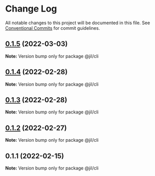 # Change Log

All notable changes to this project will be documented in this file.
See [Conventional Commits](https://conventionalcommits.org) for commit guidelines.

## [0.1.5](https://github.com/jiljs/jil/compare/@jil/cli@0.1.4...@jil/cli@0.1.5) (2022-03-03)

**Note:** Version bump only for package @jil/cli





## [0.1.4](https://github.com/jiljs/jil/compare/@jil/cli@0.1.3...@jil/cli@0.1.4) (2022-02-28)

**Note:** Version bump only for package @jil/cli





## [0.1.3](https://github.com/jiljs/jil/compare/@jil/cli@0.1.2...@jil/cli@0.1.3) (2022-02-28)

**Note:** Version bump only for package @jil/cli





## [0.1.2](https://github.com/jiljs/jil/compare/@jil/cli@0.1.1...@jil/cli@0.1.2) (2022-02-27)

**Note:** Version bump only for package @jil/cli





## 0.1.1 (2022-02-15)

**Note:** Version bump only for package @jil/cli
